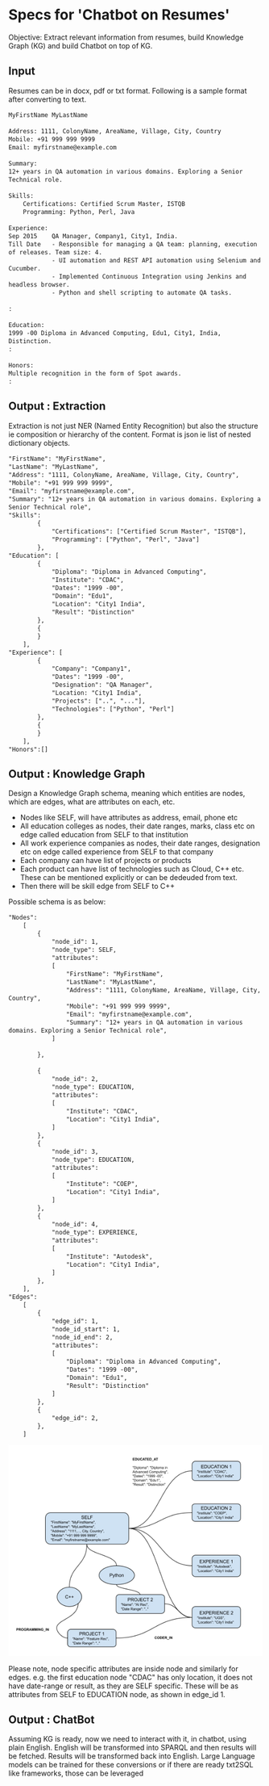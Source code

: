 # Specs for 'Chatbot on Resumes'

Objective: Extract relevant information from resumes, build Knowledge Graph (KG) and build Chatbot on top of KG.

## Input
Resumes can be in docx, pdf or txt format. Following is a sample format after converting to text.

```
MyFirstName MyLastName 

Address: 1111, ColonyName, AreaName, Village, City, Country 
Mobile: +91 999 999 9999 
Email: myfirstname@example.com 

Summary:
12+ years in QA automation in various domains. Exploring a Senior Technical role.

Skills:
	Certifications: Certified Scrum Master, ISTQB 
	Programming: Python, Perl, Java 

Experience:
Sep 2015 	QA Manager, Company1, City1, India. 
Till Date 	- Responsible for managing a QA team: planning, execution of releases. Team size: 4.
			- UI automation and REST API automation using Selenium and Cucumber. 
			- Implemented Continuous Integration using Jenkins and headless browser. 
			- Python and shell scripting to automate QA tasks. 

:

Education:
1999 -00 Diploma in Advanced Computing, Edu1, City1, India, Distinction. 
:

Honors:
Multiple recognition in the form of Spot awards. 
:
```

## Output : Extraction
Extraction is not just NER (Named Entity Recognition) but also the structure ie composition or hierarchy of the content. Format is json ie list of nested dictionary objects.

```
"FirstName": "MyFirstName",
"LastName": "MyLastName",
"Address": "1111, ColonyName, AreaName, Village, City, Country",
"Mobile": "+91 999 999 9999",
"Email": "myfirstname@example.com",
"Summary": "12+ years in QA automation in various domains. Exploring a Senior Technical role",
"Skills": 
		{ 
			"Certifications": ["Certified Scrum Master", "ISTQB"],
			"Programming": ["Python", "Perl", "Java"]
		},
"Education": [
		{
			"Diploma": "Diploma in Advanced Computing",
			"Institute": "CDAC",
			"Dates": "1999 -00",
			"Domain": "Edu1", 
			"Location": "City1 India", 
			"Result": "Distinction"
		},
		{
		}
	],
"Experience": [
		{
			"Company": "Company1",
			"Dates": "1999 -00",
			"Designation": "QA Manager", 
			"Location: "City1 India", 
			"Projects": ["..", "..."],
			"Technologies": ["Python", "Perl"]
		},
		{
		}
	],	
"Honors":[]
```

## Output : Knowledge Graph
Design a Knowledge Graph schema, meaning which entities are nodes, which are edges, what are attributes on each, etc. 

- Nodes like SELF, will have attributes as address, email, phone etc
- All education colleges as nodes, their date ranges, marks, class etc on edge called education from SELF to that institution 
-  All work experience companies as nodes, their date ranges, designation etc on edge called experience from SELF to that company 
- Each company can have list of projects or products
- Each product can have list of technologies such as Cloud, C++ etc. These can be mentioned explicitly or can be dedeuded from text.
- Then there will be skill edge from SELF to C++

Possible schema is as below:

```
"Nodes": 
	[
		{
			"node_id": 1,
			"node_type": SELF,
			"attributes": 
			[
				"FirstName": "MyFirstName",
				"LastName": "MyLastName",
				"Address": "1111, ColonyName, AreaName, Village, City, Country",
				"Mobile": "+91 999 999 9999",
				"Email": "myfirstname@example.com",
				"Summary": "12+ years in QA automation in various domains. Exploring a Senior Technical role",
			]
			
		},
		
		{
			"node_id": 2,
			"node_type": EDUCATION,
			"attributes": 
			[
				"Institute": "CDAC",
				"Location": "City1 India", 
			]			
		},		
		{
			"node_id": 3,
			"node_type": EDUCATION,
			"attributes": 
			[
				"Institute": "COEP",
				"Location": "City1 India", 
			]			
		},		
		{
			"node_id": 4,
			"node_type": EXPERIENCE,
			"attributes": 
			[
				"Institute": "Autodesk",
				"Location": "City1 India", 
			]			
		},				
	],
"Edges":
	[
		{
			"edge_id": 1,
			"node_id_start": 1,
			"node_id_end": 2,
			"attributes": 
			[
				"Diploma": "Diploma in Advanced Computing",
				"Dates": "1999 -00",
				"Domain": "Edu1", 
				"Result": "Distinction"
			]
		},
		{
			"edge_id": 2,
		},
	]
```

![Resume Knowledge Graph](./ResumeKnowledgeGraphChatbot.png)

Please note, node specific attributes are inside node and similarly for edges. e.g. the first education node "CDAC" has only location, it does not have date-range or result, as they are SELF specific. These will be as attributes from SELF to EDUCATION node, as shown in edge_id 1.

## Output : ChatBot

Assuming KG is ready, now we need to interact with it, in chatbot, using plain English. English will be transformed into SPARQL and then results will be fetched. Results will be transformed back into English. 
Large Language models can be trained for these conversions or if there are ready txt2SQL like frameworks, those can be leveraged
